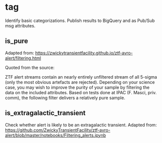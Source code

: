 # tag

Identify basic categorizations.
Publish results to BigQuery and as Pub/Sub msg attributes.


## is_pure

Adapted from: https://zwickytransientfacility.github.io/ztf-avro-alert/filtering.html

Quoted from the source:

ZTF alert streams contain an nearly entirely unfiltered stream of all
5-sigma (only the most obvious artefacts are rejected). Depending on your
science case, you may wish to improve the purity of your sample by filtering
the data on the included attributes.
Based on tests done at IPAC (F. Masci, priv. comm), the following filter
delivers a relatively pure sample.

## is_extragalactic_transient

Check whether alert is likely to be an extragalactic transient.
Adapted from: https://github.com/ZwickyTransientFacility/ztf-avro-alert/blob/master/notebooks/Filtering_alerts.ipynb
